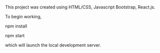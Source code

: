 This project was created using HTML/CSS, Javascript Bootstrap, React.js.

To begin working, 

npm install

npm start

which will launch the local development server.
